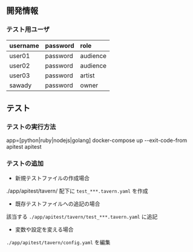 ## 開発情報
### テスト用ユーザ
|username|password|role|
|:-----|:-------|:-------|
|user01|password|audience|
|user02|password|audience|
|user03|password|artist  |
|sawady|password|owner   |

## テスト

### テストの実行方法

app=[python|ruby|nodejs|golang] docker-compose up --exit-code-from apitest apitest

### テストの追加

- 新規テストファイルの作成場合

./app/apitest/tavern/ 配下に `test_***.tavern.yaml` を作成

- 既存テストファイルへの追記の場合

該当する `./app/apitest/tavern/test_***.tavern.yaml` に追記

- 変数や設定を変える場合

`./app/apitest/tavern/config.yaml` を編集
